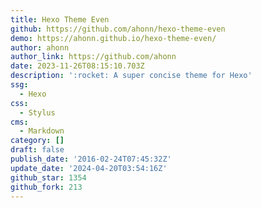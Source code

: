 ```yaml
---
title: Hexo Theme Even
github: https://github.com/ahonn/hexo-theme-even
demo: https://ahonn.github.io/hexo-theme-even/
author: ahonn
author_link: https://github.com/ahonn
date: 2023-11-26T08:15:10.703Z
description: ':rocket: A super concise theme for Hexo'
ssg:
  - Hexo
css:
  - Stylus
cms:
  - Markdown
category: []
draft: false
publish_date: '2016-02-24T07:45:32Z'
update_date: '2024-04-20T03:54:16Z'
github_star: 1354
github_fork: 213
---
```


